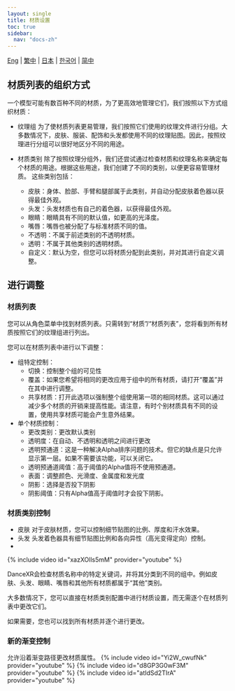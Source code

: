 ```yaml
---
layout: single
title: 材质设置
toc: true
sidebar:
  nav: "docs-zh"
---
```

[Eng](/dancexr/features/material_settings) | [繁中](/tw/dancexr/features/material_settings) | [日本](/jp/dancexr/features/material_settings) | [한국어](/kr/dancexr/features/material_settings) | [简中](/zh/dancexr/features/material_settings)


## 材质列表的组织方式

一个模型可能有数百种不同的材质，为了更高效地管理它们，我们按照以下方式组织材质：

* 纹理组
  为了使材质列表更易管理，我们按照它们使用的纹理文件进行分组。大多数情况下，皮肤、服装、配饰和头发都使用不同的纹理贴图。因此，按照纹理进行分组可以很好地区分不同的用途。

* 材质类别
  除了按照纹理分组外，我们还尝试通过检查材质和纹理名称来确定每个材质的用途。根据这些用途，我们创建了不同的类别，以便更容易管理材质。
  这些类别包括：
  * 皮肤：身体、脸部、手臂和腿部属于此类别，并自动分配皮肤着色器以获得最佳外观。
  * 头发：头发材质也有自己的着色器，以获得最佳外观。
  * 眼睛：眼睛具有不同的默认值，如更高的光泽度。
  * 嘴唇：嘴唇也被分配了与标准材质不同的值。
  * 不透明：不属于前述类别的不透明材质。
  * 透明：不属于其他类别的透明材质。
  * 自定义：默认为空，但您可以将材质分配到此类别，并对其进行自定义调整。

## 进行调整

### 材质列表

您可以从角色菜单中找到材质列表。只需转到“材质”/“材质列表”，您将看到所有材质按照它们的纹理组进行列出。

您可以在材质列表中进行以下调整：
* 组特定控制：
  * 切换：控制整个组的可见性
  * 覆盖：如果您希望将相同的更改应用于组中的所有材质，请打开“覆盖”并在其中进行调整。
  * 共享材质：打开此选项以强制整个组使用第一项的相同材质。这可以通过减少多个材质的开销来提高性能。请注意，有时个别材质具有不同的设置，使用共享材质可能会产生意外结果。
* 单个材质控制：
  * 更改类别：更改默认类别
  * 透明度：在自动、不透明和透明之间进行更改
  * 透明预通道：这是一种解决Alpha排序问题的技术。但它的缺点是只允许显示第一层。如果不需要该功能，可以关闭它。
  * 透明预通道阈值：高于阈值的Alpha值将不使用预通道。
  * 表面：调整颜色、光滑度、金属度和发光度
  * 阴影：选择是否投下阴影
  * 阴影阈值：只有Alpha值高于阈值时才会投下阴影。

### 材质类别控制

* 皮肤
  对于皮肤材质，您可以控制细节贴图的比例、厚度和汗水效果。
* 头发
  头发着色器具有细节贴图比例和各向异性（高光变得定向）控制。
* 

{% include video id="xazXOlls5mM" provider="youtube" %}

DanceXR会检查材质名称中的特定关键词，并将其分类到不同的组中。例如皮肤、头发、眼睛、嘴唇和其他所有材质都属于“其他”类别。

大多数情况下，您可以直接在材质类别配置中进行材质设置，而无需逐个在材质列表中更改它们。

如果需要，您也可以找到所有材质并逐个进行更改。

### 新的渐变控制
允许沿着渐变路径更改材质属性。
{% include video id="Yi2W_cwufNk" provider="youtube" %}
{% include video id="d8GP3G0wF3M" provider="youtube" %}
{% include video id="atIdSd2TIrA" provider="youtube" %}